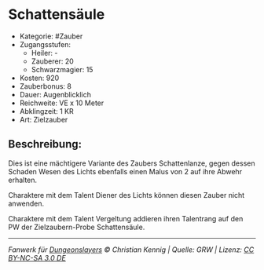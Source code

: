 # Schattensäule

- Kategorie: #Zauber
- Zugangsstufen:
  - Heiler: -
  - Zauberer: 20
  - Schwarzmagier: 15
- Kosten: 920
- Zauberbonus: 8
- Dauer: Augenblicklich
- Reichweite: VE x 10 Meter
- Abklingzeit: 1 KR
- Art: Zielzauber

## Beschreibung:

Dies ist eine mächtigere Variante des Zaubers Schattenlanze, gegen dessen Schaden Wesen des Lichts ebenfalls einen Malus von 2 auf ihre Abwehr erhalten.

Charaktere mit dem Talent Diener des Lichts können diesen Zauber nicht anwenden.

Charaktere mit dem Talent Vergeltung addieren ihren Talentrang auf den PW der Zielzaubern-Probe Schattensäule.

---

_Fanwerk für [Dungeonslayers](https://www.dungeonslayers.net/) © Christian Kennig | Quelle: GRW | Lizenz: [CC BY-NC-SA 3.0 DE](https://creativecommons.org/licenses/by-nc-sa/3.0/de/)_
